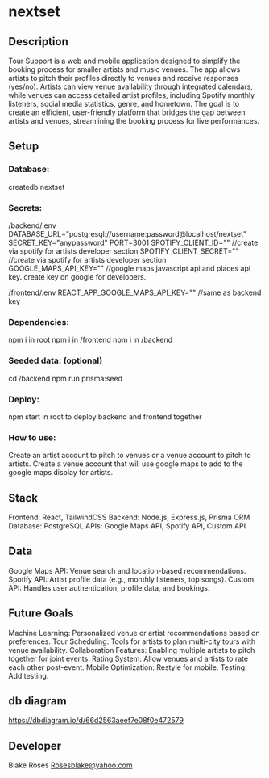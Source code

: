 # nextset

## Description

Tour Support is a web and mobile application designed to simplify the booking process for smaller artists and music venues. The app allows artists to pitch their profiles directly to venues and receive responses (yes/no). Artists can view venue availability through integrated calendars, while venues can access detailed artist profiles, including Spotify monthly listeners, social media statistics, genre, and hometown. The goal is to create an efficient, user-friendly platform that bridges the gap between artists and venues, streamlining the booking process for live performances.

## Setup

### Database:

createdb nextset

### Secrets:

/backend/.env
DATABASE_URL="postgresql://username:password@localhost/nextset"
SECRET_KEY="anypassword"
PORT=3001
SPOTIFY_CLIENT_ID="" //create via spotify for artists developer section
SPOTIFY_CLIENT_SECRET="" //create via spotify for artists developer section
GOOGLE_MAPS_API_KEY="" //google maps javascript api and places api key. create key on google for developers.

/frontend/.env
REACT_APP_GOOGLE_MAPS_API_KEY="" //same as backend key

### Dependencies:

npm i in root
npm i in /frontend
npm i in /backend

### Seeded data: (optional)

cd /backend
npm run prisma:seed

### Deploy:

npm start in root to deploy backend and frontend together

### How to use:

Create an artist account to pitch to venues or a venue account to pitch to artists. Create a venue account that will use google maps to add to the google maps display for artists.

## Stack

Frontend: React, TailwindCSS
Backend: Node.js, Express.js, Prisma ORM
Database: PostgreSQL
APIs: Google Maps API, Spotify API, Custom API

## Data

Google Maps API: Venue search and location-based recommendations.
Spotify API: Artist profile data (e.g., monthly listeners, top songs).
Custom API: Handles user authentication, profile data, and bookings.

## Future Goals

Machine Learning: Personalized venue or artist recommendations based on preferences.
Tour Scheduling: Tools for artists to plan multi-city tours with venue availability.
Collaboration Features: Enabling multiple artists to pitch together for joint events.
Rating System: Allow venues and artists to rate each other post-event.
Mobile Optimization: Restyle for mobile.
Testing: Add testing.

## db diagram

https://dbdiagram.io/d/66d2563aeef7e08f0e472579

## Developer

Blake Roses
Rosesblake@yahoo.com
